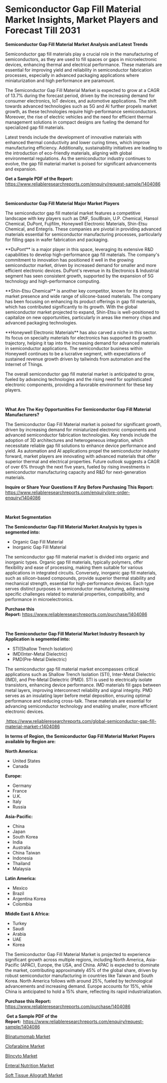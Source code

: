 <p><h1>Semiconductor Gap Fill Material Market Insights, Market Players and Forecast Till 2031</h1></p><p><strong>Semiconductor Gap Fill Material Market Analysis and Latest Trends</strong></p>
<p><p>Semiconductor gap fill materials play a crucial role in the manufacturing of semiconductors, as they are used to fill spaces or gaps in microelectronic devices, enhancing thermal and electrical performance. These materials are essential for improving yield and reliability in semiconductor fabrication processes, especially in advanced packaging applications where miniaturization and high performance are paramount.</p><p>The Semiconductor Gap Fill Material Market is expected to grow at a CAGR of 13.7% during the forecast period, driven by the increasing demand for consumer electronics, IoT devices, and automotive applications. The shift towards advanced technologies such as 5G and AI further propels market growth, as these technologies require high-performance semiconductors. Moreover, the rise of electric vehicles and the need for efficient thermal management solutions in compact designs are fueling the demand for specialized gap fill materials.</p><p>Latest trends include the development of innovative materials with enhanced thermal conductivity and lower curing times, which improve manufacturing efficiency. Additionally, sustainability initiatives are leading to the introduction of eco-friendly materials, aligning with global environmental regulations. As the semiconductor industry continues to evolve, the gap fill material market is poised for significant advancements and expansion.</p></p>
<p><strong>Get a Sample PDF of the Report:&nbsp;</strong> <a href="https://www.reliableresearchreports.com/enquiry/request-sample/1404086?utm_campaign=1742&utm_medium=2&utm_source=Github&utm_content=ia&utm_term=23102024&utm_id=semiconductor-gap-fill-material">https://www.reliableresearchreports.com/enquiry/request-sample/1404086</a></p>
<p>&nbsp;</p>
<p><strong>Semiconductor Gap Fill Material Major Market Players</strong></p>
<p><p>The semiconductor gap fill material market features a competitive landscape with key players such as DNF, SoulBrain, U.P. Chemical, Hansol Chemical, DuPont, Fujifilm, Honeywell Electronic Materials, Shin-Etsu Chemical, and Entegris. These companies are pivotal in providing advanced materials essential for semiconductor manufacturing processes, particularly for filling gaps in wafer fabrication and packaging.</p><p>**DuPont** is a major player in this space, leveraging its extensive R&D capabilities to develop high-performance gap fill materials. The company's commitment to innovation has positioned it well in the growing semiconductor market, driven by increased demand for smaller and more efficient electronic devices. DuPont's revenue in its Electronics & Industrial segment has seen consistent growth, supported by the expansion of 5G technology and high-performance computing.</p><p>**Shin-Etsu Chemical** is another key competitor, known for its strong market presence and wide range of silicone-based materials. The company has been focusing on enhancing its product offerings in gap fill materials, which has contributed significantly to its growth. With the global semiconductor market projected to expand, Shin-Etsu is well-positioned to capitalize on new opportunities, particularly in areas like memory chips and advanced packaging technologies.</p><p>**Honeywell Electronic Materials** has also carved a niche in this sector. Its focus on specialty materials for electronics has supported its growth trajectory, helping it tap into the increasing demand for advanced materials in semiconductor applications. The semiconductor business within Honeywell continues to be a lucrative segment, with expectations of sustained revenue growth driven by tailwinds from automation and the Internet of Things.</p><p>The overall semiconductor gap fill material market is anticipated to grow, fueled by advancing technologies and the rising need for sophisticated electronic components, providing a favorable environment for these key players.</p></p>
<p>&nbsp;</p>
<p><strong>What Are The Key Opportunities For Semiconductor Gap Fill Material Manufacturers?</strong></p>
<p><p>The Semiconductor Gap Fill Material market is poised for significant growth, driven by increasing demand for miniaturized electronic components and advanced semiconductor fabrication technologies. Key trends include the adoption of 3D architectures and heterogeneous integration, which necessitate reliable gap fill solutions to enhance device performance and yield. As automation and AI applications propel the semiconductor industry forward, market players are innovating with advanced materials that offer superior thermal and electrical properties. Future outlook suggests a CAGR of over 6% through the next five years, fueled by rising investments in semiconductor manufacturing capacity and R&D for next-generation materials.</p></p>
<p><strong>Inquire or Share Your Questions If Any Before Purchasing This Report:</strong> <a href="https://www.reliableresearchreports.com/enquiry/pre-order-enquiry/1404086?utm_campaign=1742&utm_medium=2&utm_source=Github&utm_content=ia&utm_term=23102024&utm_id=semiconductor-gap-fill-material">https://www.reliableresearchreports.com/enquiry/pre-order-enquiry/1404086</a></p>
<p>&nbsp;</p>
<p><strong>Market Segmentation</strong></p>
<p><strong>The Semiconductor Gap Fill Material Market Analysis by types is segmented into:</strong></p>
<p><ul><li>Organic Gap Fill Material</li><li>Inorganic Gap Fill Material</li></ul></p>
<p><p>The semiconductor gap fill material market is divided into organic and inorganic types. Organic gap fill materials, typically polymers, offer flexibility and ease of processing, making them suitable for various applications in integrated circuits. Conversely, inorganic gap fill materials, such as silicon-based compounds, provide superior thermal stability and mechanical strength, essential for high-performance devices. Each type serves distinct purposes in semiconductor manufacturing, addressing specific challenges related to material properties, compatibility, and performance in microelectronics.</p></p>
<p><strong>Purchase this Report:&nbsp;</strong><a href="https://www.reliableresearchreports.com/purchase/1404086?utm_campaign=1742&utm_medium=2&utm_source=Github&utm_content=ia&utm_term=23102024&utm_id=semiconductor-gap-fill-material">https://www.reliableresearchreports.com/purchase/1404086</a></p>
<p>&nbsp;</p>
<p><strong>The Semiconductor Gap Fill Material Market Industry Research by Application is segmented into:</strong></p>
<p><ul><li>STI(Shallow Trench Isolation)</li><li>IMD(Inter-Metal Dielectric)</li><li>PMD(Pre-Metal Dielectric)</li></ul></p>
<p><p>The semiconductor gap fill material market encompasses critical applications such as Shallow Trench Isolation (STI), Inter-Metal Dielectric (IMD), and Pre-Metal Dielectric (PMD). STI is used to electrically isolate transistors, enhancing device performance. IMD materials fill gaps between metal layers, improving interconnect reliability and signal integrity. PMD serves as an insulating layer before metal deposition, ensuring optimal performance and reducing cross-talk. These materials are essential for advancing semiconductor technology and enabling smaller, more efficient electronic devices.</p></p>
<p><a href="https://www.reliableresearchreports.com/global-semiconductor-gap-fill-material-market-r1404086?utm_campaign=1742&utm_medium=2&utm_source=Github&utm_content=ia&utm_term=23102024&utm_id=semiconductor-gap-fill-material">&nbsp;https://www.reliableresearchreports.com/global-semiconductor-gap-fill-material-market-r1404086</a></p>
<p><strong>In terms of Region, the Semiconductor Gap Fill Material Market Players available by Region are:</strong></p>
<p>
    <p> <strong> North America: </strong>
        <ul>
            <li>United States</li>
            <li>Canada</li>
        </ul>
        </p> 
    <p> <strong> Europe: </strong>
        <ul>
            <li>Germany</li>
            <li>France</li>
            <li>U.K.</li>
            <li>Italy</li>
            <li>Russia</li>
        </ul>
        </p> 
    <p> <strong> Asia-Pacific: </strong>
        <ul>
            <li>China</li>
            <li>Japan</li>
            <li>South Korea</li>
            <li>India</li>
            <li>Australia</li>
            <li>China Taiwan</li>
            <li>Indonesia</li>
            <li>Thailand</li>
            <li>Malaysia</li>
        </ul>
        </p> 
    <p> <strong> Latin America: </strong>
        <ul>
            <li>Mexico</li>
            <li>Brazil</li>
            <li>Argentina Korea</li>
            <li>Colombia</li>
        </ul>
        </p> 
    <p> <strong> Middle East & Africa: </strong>
        <ul>
            <li>Turkey</li>
            <li>Saudi</li>
            <li>Arabia</li>
            <li>UAE</li>
            <li>Korea</li>
        </ul>
    </p>
    </p>
<p><p>The Semiconductor Gap Fill Material Market is projected to experience significant growth across multiple regions, including North America, Asia-Pacific (APAC), Europe, the USA, and China. APAC is expected to dominate the market, contributing approximately 45% of the global share, driven by robust semiconductor manufacturing in countries like Taiwan and South Korea. North America follows with around 25%, fueled by technological advancements and increasing demand. Europe accounts for 15%, while China is anticipated to hold a 15% share, reflecting its rapid industrialization.</p></p>
<p><strong>Purchase this Report: </strong><a href="https://www.reliableresearchreports.com/purchase/1404086?utm_campaign=1742&utm_medium=2&utm_source=Github&utm_content=ia&utm_term=23102024&utm_id=semiconductor-gap-fill-material">https://www.reliableresearchreports.com/purchase/1404086</a></p>
<p>&nbsp;<strong>Get a Sample PDF of the Report:&nbsp;&nbsp;</strong><a href="https://www.reliableresearchreports.com/enquiry/request-sample/1404086?utm_campaign=1742&utm_medium=2&utm_source=Github&utm_content=ia&utm_term=23102024&utm_id=semiconductor-gap-fill-material">https://www.reliableresearchreports.com/enquiry/request-sample/1404086</a></p>
<p><strong></strong></p>
<p><p><a href="https://www.linkedin.com/pulse/global-blinatumomab-market-pulse-trends-growth-analysis-oywgc?utm_campaign=1742&utm_medium=2&utm_source=Github&utm_content=ia&utm_term=23102024&utm_id=semiconductor-gap-fill-material">Blinatumomab Market</a></p><p><a href="https://www.linkedin.com/pulse/regional-adaptations-global-clofarabine-market-trends-dr0sc?utm_campaign=1742&utm_medium=2&utm_source=Github&utm_content=ia&utm_term=23102024&utm_id=semiconductor-gap-fill-material">Clofarabine Market</a></p><p><a href="https://www.linkedin.com/pulse/decoding-blincyto-market-signals-growth-algorithms-2024-2031-omp0c?utm_campaign=1742&utm_medium=2&utm_source=Github&utm_content=ia&utm_term=23102024&utm_id=semiconductor-gap-fill-material">Blincyto Market</a></p><p><a href="https://www.linkedin.com/pulse/enteral-nutrition-industry-sector-market-dynamics-future-scenarios-hzotc?utm_campaign=1742&utm_medium=2&utm_source=Github&utm_content=ia&utm_term=23102024&utm_id=semiconductor-gap-fill-material">Enteral Nutrition Market</a></p><p><a href="https://www.linkedin.com/pulse/global-soft-tissue-allograft-market-exploring-share-trends-r1xbc?utm_campaign=1742&utm_medium=2&utm_source=Github&utm_content=ia&utm_term=23102024&utm_id=semiconductor-gap-fill-material">Soft Tissue Allograft Market</a></p></p>